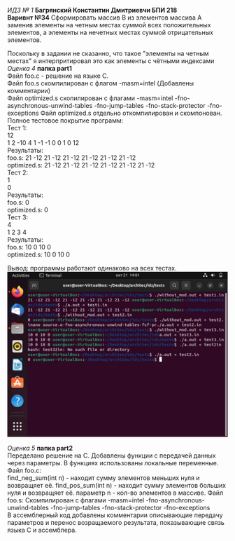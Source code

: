 *ИДЗ № 1*
**Багрянский Константин Дмитриевчи БПИ 218**  
**Варивнт №34**
Сформировать массив B из элементов массива A заменив элементы
на четным местах суммой всех положительных элементов, а элементы на
нечетных местах суммой отрицательных элементов.

Поскольку в задании не сказанно, что такое "элементы
на четным местах" я интерпритировал это как элементы с чётными индексами
*Оценка 4*  **папка part1**  
Файл foo.c - решение на языке C.  
Файл foo.s скомпилирован с флагом -masm=intel  (Добавлены комментарии)  
Файл optimized.s скопилирован с флагами -masm=intel -fno-asynchronous-unwind-tables -fno-jump-tables -fno-stack-protector -fno-exceptions
Файл optimized.s отдельно откомпилирован и скомпонован.  
Полное тестовое покрытие программ:  
Тест 1:  
12  
1 2 -10 4 1 -1 -1 0 0 1 0 12  
Результаты:  
foo.s: 21 -12 21 -12 21 -12 21 -12 21 -12 21 -12  
optimized.s: 21 -12 21 -12 21 -12 21 -12 21 -12 21 -12  
Тест 2:  
1  
0  
Результаты:  
foo.s: 0  
optimized.s: 0  
Тест 3:  
4  
1 2 3 4  
Результаты:  
foo.s: 10 0 10 0  
optimized.s: 10 0 10 0  

Вывод: программы работают одинаково на всех тестах.  
![alt text](part1/tests/tests_result.jpg)


*Оценка 5*  **папка part2**   
Переделано решение на C. Добавлены функции с передачей данных через параметры. В функциях использованы локальные переменные.  
Файл foo.c:  
find_neg_sum(int n) - находит сумму элементов меньших нуля и возвращяет её.
find_pos_sum(int n) - находит сумму элементов больших нуля и возвращяет её.
параметр n - кол-во элементов в массиве.
Файл foo.s:
Скомпилирован с флагами -masm=intel -fno-asynchronous-unwind-tables -fno-jump-tables -fno-stack-protector -fno-exceptions  
В ассемблерный код добавлены комментарии описывающие передачу параметров и перенос возращаемого результата, показывающие связь языка C и ассемблера.
